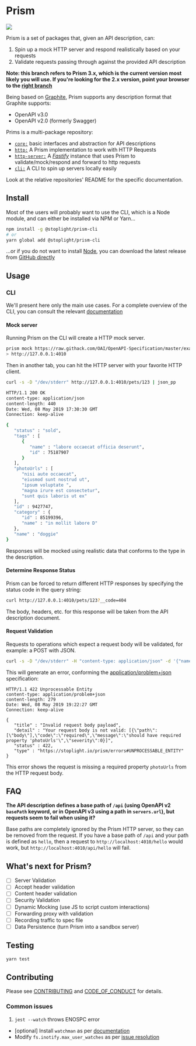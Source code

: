 # Prism

<a href="https://codeclimate.com/github/stoplightio/prism/test_coverage"><img src="https://api.codeclimate.com/v1/badges/f5e363a7eb5b8f4e570f/test_coverage" /></a>

Prism is a set of packages that, given an API description, can:

1. Spin up a mock HTTP server and respond realistically based on your requests
1. Validate requests passing through against the provided API description

**Note: this branch refers to Prism 3.x, which is the current version most likely you will use. If you're looking for the 2.x version, point your browser to the [right branch][2.x]**

Being based on [Graphite], Prism supports any description format that Graphite supports:

- OpenAPI v3.0
- OpenAPI v2.0 (formerly Swagger)

Prims is a multi-package repository:

- [`core:`][core] basic interfaces and abstraction for API descriptions
- [`http:`][http] A Prism implementation to work with HTTP Requests
- [`http-server:`][http-server] A _[Fastify]_ instance that uses Prism to validate/mock/respond and forward to http requests
- [`cli:`][cli] A CLI to spin up servers locally easily

Look at the relative repositories' README for the specific documentation.

## Install

Most of the users will probably want to use the CLI, which is a Node module, and can either be installed via NPM or Yarn…

```bash
npm install -g @stoplight/prism-cli
# or
yarn global add @stoplight/prism-cli
```

…or if you do not want to install [Node](https://nodejs.org), you can download the latest release from [GitHub directly][download-release]

## Usage

### CLI

We'll present here only the main use cases. For a complete overview of the CLI, you can consult the relevant [documentation][cli-docs]

#### Mock server

Running Prism on the CLI will create a HTTP mock server.

```bash
prism mock https://raw.githack.com/OAI/OpenAPI-Specification/master/examples/v3.0/petstore.yaml
> http://127.0.0.1:4010
```

Then in another tab, you can hit the HTTP server with your favorite HTTP client.

```bash
curl -s -D "/dev/stderr" http://127.0.0.1:4010/pets/123 | json_pp

HTTP/1.1 200 OK
content-type: application/json
content-length: 440
Date: Wed, 08 May 2019 17:30:30 GMT
Connection: keep-alive

{
   "status" : "sold",
   "tags" : [
      {
         "name" : "labore occaecat officia deserunt",
         "id" : 75187907
      }
   ],
   "photoUrls" : [
      "nisi aute occaecat",
      "eiusmod sunt nostrud ut",
      "ipsum voluptate ",
      "magna irure est consectetur",
      "sunt quis laboris ut ex"
   ],
   "id" : 9427747,
   "category" : {
      "id" : 85199396,
      "name" : "in mollit labore D"
   },
   "name" : "doggie"
}
```

Responses will be mocked using realistic data that conforms to the type in the description.

#### Determine Response Status

Prism can be forced to return different HTTP responses by specifying the status code in the query
string:

```bash
curl http://127.0.0.1:4010/pets/123?__code=404
```

The body, headers, etc. for this response will be taken from the API description document.

#### Request Validation

Requests to operations which expect a request body will be validated, for example: a POST with JSON.

```bash
curl -s -D "/dev/stderr" -H "content-type: application/json" -d '{"name":"Stowford"}' http://127.0.0.1:4010/pets | json_pp
```

This will generate an error, conforming the [application/problem+json][rfc7807] specification:

```
HTTP/1.1 422 Unprocessable Entity
content-type: application/problem+json
content-length: 279
Date: Wed, 08 May 2019 19:22:27 GMT
Connection: keep-alive

{
   "title" : "Invalid request body payload",
   "detail" : "Your request body is not valid: [{\"path\":[\"body\"],\"code\":\"required\",\"message\":\"should have required property 'photoUrls'\",\"severity\":0}]",
   "status" : 422,
   "type" : "https://stoplight.io/prism/errors#UNPROCESSABLE_ENTITY"
}
```

This error shows the request is missing a required property `photoUrls` from the HTTP request body.

## FAQ

**The API description defines a base path of `/api` (using OpenAPI v2 `basePath` keyword, or in
OpenAPI v3 using a path in `servers.url`), but requests seem to fail when using it?**

Base paths are completely ignored by the Prism HTTP server, so they can be removed from the request.
If you have a base path of `/api` and your path is defined as `hello`, then a request to
`http://localhost:4010/hello` would work, but `http://localhost:4010/api/hello` will fail.

## What's next for Prism?

- [ ] Server Validation
- [ ] Accept header validation
- [ ] Content header validation
- [ ] Security Validation
- [ ] Dynamic Mocking (use JS to script custom interactions)
- [ ] Forwarding proxy with validation
- [ ] Recording traffic to spec file
- [ ] Data Persistence (turn Prism into a sandbox server)

## Testing

```bash
yarn test
```

## Contributing

Please see [CONTRIBUTING] and [CODE_OF_CONDUCT] for details.

### Common issues

1. `jest --watch` throws ENOSPC error

- [optional] Install `watchman` as per [documentation](https://facebook.github.io/watchman/docs/install.html#installing-from-source)
- Modify `fs.inotify.max_user_watches` as per [issue resolution](https://github.com/facebook/jest/issues/3254)

[CODE_OF_CONDUCT]: CODE_OF_CONDUCT.md
[CONTRIBUTING]: CONTRIBUTING.md
[Fastify]: https://www.fastify.io/
[Graphite]: https://github.com/stoplightio/graphite
[download-release]: https://github.com/stoplightio/prism/releases/latest
[rfc7807]: https://tools.ietf.org/html/rfc7807
[core]: https://www.npmjs.com/package/@stoplight/prism-core
[http]: https://www.npmjs.com/package/@stoplight/prism-http
[http-server]: https://www.npmjs.com/package/@stoplight/prism-http-server
[cli]: https://www.npmjs.com/package/@stoplight/prism-cli
[2.x]: https://github.com/stoplightio/prism/tree/2.x
[cli-docs]: packages/cli/README.md

